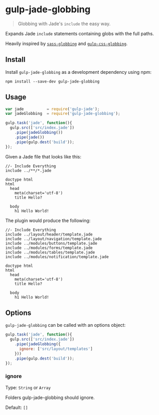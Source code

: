 # gulp-jade-globbing
> Globbing with Jade's `include` the easy way.

Expands Jade `include` statements containing globs with the full paths.

Heavily inspired by [`sass-globbing`](https://github.com/chriseppstein/sass-globbing) and [`gulp-css-globbing`](https://github.com/jsahlen/gulp-css-globbing).

## Install

Install `gulp-jade-globbing` as a development dependency using npm:

```shell
npm install --save-dev gulp-jade-globbing
```

## Usage

```javascript
var jade          = require('gulp-jade');
var jadeGlobbing  = require('gulp-jade-globbing');

gulp.task('jade', function(){
  gulp.src(['src/index.jade'])
    .pipe(jadeGlobbing())
    .pipe(jade())
    .pipe(gulp.dest('build'));
});
```

Given a Jade file that looks like this:

```jade
//- Include Everything
include ../**/*.jade

doctype html
html
  head
    meta(charset='utf-8')
    title Hello?

  body
    h1 Hello World!
```

The plugin would produce the following:

```jade
//- Include Everything
include ../layout/header/template.jade
include ../layout/navigation/template.jade
include ../modules/buttons/template.jade
include ../modules/forms/template.jade
include ../modules/tables/template.jade
include ../modules/notification/template.jade

doctype html
html
  head
    meta(charset='utf-8')
    title Hello?

  body
    h1 Hello World!
```

## Options

`gulp-jade-globbing` can be called with an options object:

```javascript
gulp.task('jade', function(){
  gulp.src(['src/index.jade'])
    .pipe(jadeGlobbing({
      ignore: ['src/layout/templates']
    }))
    .pipe(gulp.dest('build'));
});
```

### ignore
Type: `String` or `Array`

Folders gulp-jade-globbing should ignore.

Default: `[]`
